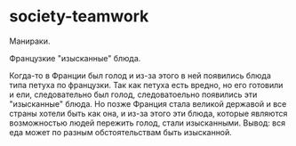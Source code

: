 # society-teamwork
Манираки.

Французкие "изысканные" блюда.

Когда-то в Франции был голод и из-за этого в ней появились блюда типа петуха по французки. Так как петуха есть вредно, но его готовили и ели, следовательно был голод, следоватоельно появились эти "изысканные" блюда. Но позже Франция стала великой державой и все страны хотели быть как она, и из-за этого эти блюда, которые являются возможностью людей пережить голод, стали изысканными. Вывод: вся еда может по разным обстоятельствам быть изысканной.
